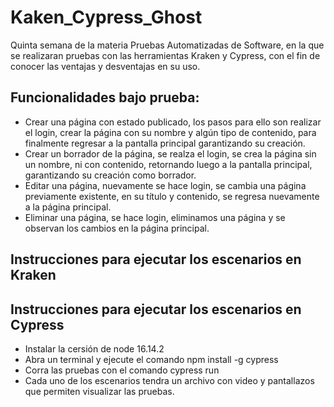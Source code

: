 # Kaken_Cypress_Ghost
Quinta semana de la materia Pruebas Automatizadas de Software, en la que se realizaran pruebas con las herramientas Kraken y Cypress, con el fin de conocer las ventajas y desventajas en su uso.
## Funcionalidades bajo prueba:
- Crear una página con estado publicado, los pasos para ello son realizar el login, crear la página con su nombre y algún tipo de contenido, para finalmente regresar a la pantalla principal garantizando su creación.
- Crear un borrador de la página, se realza el login, se crea la página sin un nombre, ni con contenido, retornando luego a la pantalla principal, garantizando su creación como borrador.
- Editar una página, nuevamente se hace login, se cambia una página previamente existente, en su título y contenido, se regresa nuevamente a la página principal.
- Eliminar una página, se hace login, eliminamos una página y se observan los cambios en la página principal.
## Instrucciones para ejecutar los escenarios en Kraken
## Instrucciones para ejecutar los escenarios en Cypress
- Instalar la cersión de node 16.14.2
- Abra un terminal y ejecute el comando npm install -g cypress
- Corra las pruebas con el comando cypress run
- Cada uno de los escenarios tendra un archivo con video y pantallazos que permiten visualizar las pruebas.
